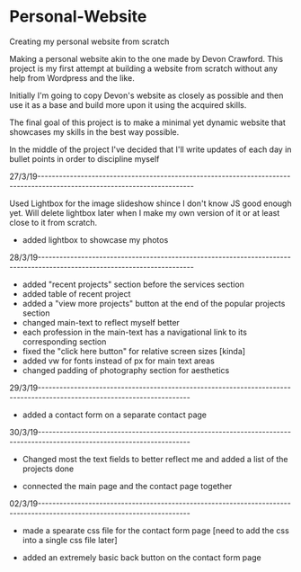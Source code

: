 # Personal-Website
Creating my personal website from scratch

Making a personal website akin to the one made by Devon Crawford. This project is my first attempt at building a website from scratch without any help from Wordpress and the like. 

Initially I'm going to copy Devon's website as closely as possible and then use it as a base and build more upon it using the acquired skills.

The final goal of this project is to make a minimal yet dynamic website that showcases my skills in the best way possible.

In the middle of the project I've decided that I'll write updates of each day in bullet points in order to discipline myself

27/3/19-------------------------------------------------------------------------------------------------------------------------

Used Lightbox for the image slideshow shince I don't know JS good enough yet. Will delete lightbox later when I make my own version of it or at least close to it from scratch.

- added lightbox to showcase my photos

28/3/19-------------------------------------------------------------------------------------------------------------------------

- added "recent projects" section before the services section
- added table of recent project
- added a "view more projects" button at the end of the popular projects section
- changed main-text to reflect myself better
- each profession in the main-text has a navigational link to its corresponding section
- fixed the "click here button" for relative screen sizes [kinda]
- added vw for fonts instead of px for main text areas
- changed padding of photography section for aesthetics

29/3/19------------------------------------------------------------------------------------------------------------------------

- added a contact form on a separate contact page

30/3/19------------------------------------------------------------------------------------------------------------------------

- Changed most the text fields to better reflect me and added a list of the projects done

- connected the main page and the contact page together

02/3/19------------------------------------------------------------------------------------------------------------------------

- made a spearate css file for the contact form page [need to add the css into a single css file later]

- added an extremely basic back button on the contact form page
